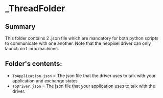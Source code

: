 # _ThreadFolder
## Summary
This folder contains 2 .json file which are
mandatory for both python scripts to communicate
with one another. Note that the neopixel driver
can only launch on Linux machines.

## Folder's contents:
- `ToApplication.json` = The json file that the driver uses to talk with your application and exchange states
- `ToDriver.json` = The json file that your application uses to talk with the driver.